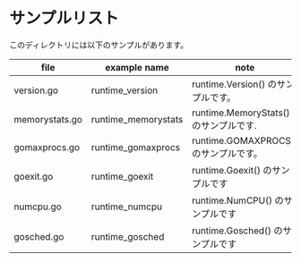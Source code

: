 # サンプルリスト

このディレクトリには以下のサンプルがあります。

| file           | example name         | note                           |
|----------------|----------------------|--------------------------------|
| version.go     | runtime\_version     | runtime.Version() のサンプルです。     |
| memorystats.go | runtime\_memorystats | runtime.MemoryStats() のサンプルです. |
| gomaxprocs.go  | runtime\_gomaxprocs  | runtime.GOMAXPROCS() のサンプルです。  |
| goexit.go      | runtime\_goexit      | runtime.Goexit() のサンプルです       |
| numcpu.go      | runtime\_numcpu      | runtime.NumCPU() のサンプルです       |
| gosched.go     | runtime\_gosched     | runtime.Gosched() のサンプルです      |